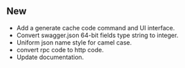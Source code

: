 ## New

- Add a generate cache code command and UI interface.
- Convert swagger.json 64-bit fields type string to integer.
- Uniform json name style for camel case.
- convert rpc code to http code.
- Update documentation.
